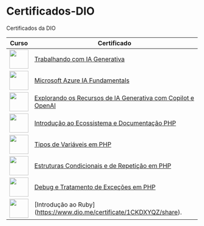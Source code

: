 # Certificados-DIO
Certificados da DIO

| Curso         | Certificado   |
| ------------- | ------------- |
| <img src="https://hermes.dio.me/tracks/4d998d5c-36c1-497b-8da0-8db465c820eb.png" height="50"></a>  | [Trabalhando com IA Generativa](https://www.dio.me/certificate/0L6LJRYS/share)|
| <img src="https://hermes.dio.me/tracks/4d998d5c-36c1-497b-8da0-8db465c820eb.png" height="50"></a>  | [Microsoft Azure IA Fundamentals](https://www.dio.me/certificate/0L6LJRYS/share) |
<img src="https://hermes.dio.me/lab_projects/badges/c1203540-e5d4-40d1-a1e8-a7e0387d8abe.png" height="50"></a>  | [Explorando os Recursos de IA Generativa com Copilot e OpenAI](https://www.dio.me/certificate/QACOZ53T/share) |
<img src="https://hermes.dio.me/courses/badge/84c6535f-5512-408f-88c5-c37b87654420.png" height="50"></a>  | [Introdução ao Ecossistema e Documentação PHP](https://www.dio.me/certificate/8ESHUACF/share) |
<img src="https://hermes.dio.me/courses/badge/251367d2-2199-4245-ac35-b8cb52b10ee1.png" height="50"></a>  | [Tipos de Variáveis em PHP](https://www.dio.me/certificate/YTOHTFTG/share) |
<img src="https://hermes.dio.me/courses/badge/abe760d8-f69a-4615-83fc-396bfb3ffdb1.png" height="50"></a>  | [Estruturas Condicionais e de Repetição em PHP](https://www.dio.me/certificate/OOYCSSB1/share) |
<img src="https://hermes.dio.me/courses/badge/12f21f3b-ef8e-4149-bdd6-d4680bb334e4.png" height="50"></a>  | [Debug e Tratamento de Exceções em PHP](https://www.dio.me/certificate/KYRZHZVZ/share) |
<img src="https://hermes.dio.me/courses/badge/dd8aaf97-a026-4084-b359-5d2c4d5a922e.png" height="50"></a>  | [Introdução ao Ruby] (https://www.dio.me/certificate/1CKDXYQZ/share).



